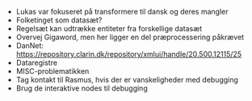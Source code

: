 - Lukas var fokuseret på transformere til dansk og deres mangler
- Folketinget som datasæt?
- Regelsæt kan udtrække entiteter fra forskellige datasæt
- Overvej Gigaword, men her ligger en del præprocessering påkrævet
- DanNet: https://repository.clarin.dk/repository/xmlui/handle/20.500.12115/25 
- Dataregistre
- MISC-problematikken
- Tag kontakt til Rasmus, hvis der er vanskeligheder med debugging
- Brug de interaktive nodes til debugging
